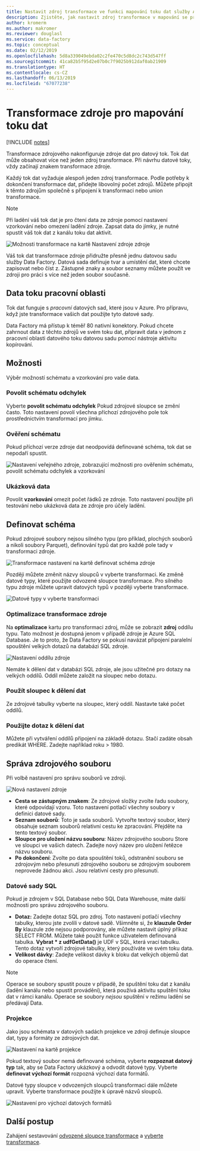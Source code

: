 ```yaml
---
title: Nastavit zdroj transformace ve funkci mapování toku dat služby Azure Data Factory
description: Zjistěte, jak nastavit zdroj transformace v mapování se předávají Data.
author: kromerm
ms.author: makromer
ms.reviewer: douglasl
ms.service: data-factory
ms.topic: conceptual
ms.date: 02/12/2019
ms.openlocfilehash: 5d8a339049ebda02c2fe470c5d8dc2c743d547ff
ms.sourcegitcommit: 41ca82b5f95d2e07b0c7f9025b912daf0ab21909
ms.translationtype: HT
ms.contentlocale: cs-CZ
ms.lasthandoff: 06/13/2019
ms.locfileid: "67077238"
---
```

# <a name="source-transformation-for-mapping-data-flow"></a>Transformace zdroje pro mapování toku dat 

[!INCLUDE [notes](../../includes/data-factory-data-flow-preview.md)]

Transformace zdrojového nakonfiguruje zdroje dat pro datový tok. Tok dat může obsahovat více než jeden zdroj transformace. Při návrhu datové toky, vždy začínají znakem transformace zdroje.

Každý tok dat vyžaduje alespoň jeden zdroj transformace. Podle potřeby k dokončení transformace dat, přidejte libovolný počet zdrojů. Můžete připojit k těmto zdrojům společně s připojení k transformaci nebo union transformace.

> [!NOTE]
> Při ladění váš tok dat je pro čtení data ze zdroje pomocí nastavení vzorkování nebo omezení ladění zdroje. Zapsat data do jímky, je nutné spustit váš tok dat z kanálu toku dat aktivit. 

![Možnosti transformace na kartě Nastavení zdroje zdroje](media/data-flow/source.png "zdroje")

Váš tok dat transformace zdroje přidružte přesně jednu datovou sadu služby Data Factory. Datová sada definuje tvar a umístění dat, které chcete zapisovat nebo číst z. Zástupné znaky a soubor seznamy můžete použít ve zdroji pro práci s více než jeden soubor současně.

## <a name="data-flow-staging-areas"></a>Data toku pracovní oblasti

Tok dat funguje s *pracovní* datových sad, které jsou v Azure. Pro přípravu, když jste transformace vašich dat použijte tyto datové sady. 

Data Factory má přístup k téměř 80 nativní konektory. Pokud chcete zahrnout data z těchto zdrojů ve svém toku dat, připravit data v jednom z pracovní oblasti datového toku datovou sadu pomocí nástroje aktivitu kopírování.

## <a name="options"></a>Možnosti

Výběr možností schématu a vzorkování pro vaše data.

### <a name="allow-schema-drift"></a>Povolit schématu odchylek
Vyberte **povolit schématu odchylek** Pokud zdrojové sloupce se změní často. Toto nastavení povolí všechna příchozí zdrojového pole tok prostřednictvím transformací pro jímku.

### <a name="validate-schema"></a>Ověření schématu

Pokud příchozí verze zdroje dat neodpovídá definované schéma, tok dat se nepodaří spustit.

![Nastavení veřejného zdroje, zobrazující možnosti pro ověřením schématu, povolit schématu odchylek a vzorkování](media/data-flow/source1.png "veřejný zdroj 1")

### <a name="sample-the-data"></a>Ukázková data
Povolit **vzorkování** omezit počet řádků ze zdroje. Toto nastavení použijte při testování nebo ukázková data ze zdroje pro účely ladění.

## <a name="define-schema"></a>Definovat schéma

Pokud zdrojové soubory nejsou silného typu (pro příklad, plochých souborů a nikoli soubory Parquet), definování typů dat pro každé pole tady v transformaci zdroje.  

![Transformace nastavení na kartě definovat schéma zdroje](media/data-flow/source2.png "zdroje 2")

Později můžete změnit názvy sloupců v vyberte transformaci. Ke změně datové typy, které použijte odvozené sloupce transformace. Pro silného typu zdroje můžete upravit datových typů v později vyberte transformace. 

![Datové typy v vyberte transformaci](media/data-flow/source003.png "datové typy")

### <a name="optimize-the-source-transformation"></a>Optimalizace transformace zdroje

Na **optimalizace** kartu pro transformaci zdroj, může se zobrazit **zdroj** oddílu typu. Tato možnost je dostupná jenom v případě zdroje je Azure SQL Database. Je to proto, že Data Factory se pokusí navázat připojení paralelní spouštění velkých dotazů na databázi SQL zdroje.

![Nastavení oddílu zdroje](media/data-flow/sourcepart3.png "dělení")

Nemáte k dělení dat v databázi SQL zdroje, ale jsou užitečné pro dotazy na velkých oddílů. Oddíl můžete založit na sloupec nebo dotazu.

### <a name="use-a-column-to-partition-data"></a>Použít sloupec k dělení dat

Ze zdrojové tabulky vyberte na sloupec, který oddíl. Nastavte také počet oddílů.

### <a name="use-a-query-to-partition-data"></a>Použijte dotaz k dělení dat

Můžete při vytváření oddílů připojení na základě dotazu. Stačí zadáte obsah predikát WHERE. Zadejte například roku > 1980.

## <a name="source-file-management"></a>Správa zdrojového souboru

Při volbě nastavení pro správu souborů ve zdroji. 

![Nová nastavení zdroje](media/data-flow/source2.png "nové nastavení")

* **Cesta se zástupným znakem**: Ze zdrojové složky zvolte řadu soubory, které odpovídají vzoru. Toto nastavení potlačí všechny soubory v definici datové sady.
* **Seznam souborů**: Toto je sada souborů. Vytvořte textový soubor, který obsahuje seznam souborů relativní cestu ke zpracování. Přejděte na tento textový soubor.
* **Sloupce pro uložení názvu souboru**: Název zdrojového souboru Store ve sloupci ve vašich datech. Zadejte nový název pro uložení řetězce názvu souboru.
* **Po dokončení**: Zvolte po data spouštění toků, odstranění souboru se zdrojovým nebo přesunutí zdrojového souboru se zdrojovým souborem neprovede žádnou akci. Jsou relativní cesty pro přesunutí.

### <a name="sql-datasets"></a>Datové sady SQL

Pokud je zdrojem v SQL Database nebo SQL Data Warehouse, máte další možnosti pro správu zdrojového souboru.

* **Dotaz:** Zadejte dotaz SQL pro zdroj. Toto nastavení potlačí všechny tabulky, kterou jste zvolili v datové sadě. Všimněte si, že **klauzule Order By** klauzule zde nejsou podporovány, ale můžete nastavit úplný příkaz SELECT FROM. Můžete také použít funkce uživatelem definovaná tabulka. **Vybrat * z udfGetData()** je UDF v SQL, která vrací tabulku. Tento dotaz vytvoří zdrojové tabulky, který používáte ve svém toku data.
* **Velikost dávky**: Zadejte velikost dávky k bloku dat velkých objemů dat do operace čtení.

> [!NOTE]
> Operace se soubory spustit pouze v případě, že spuštění toku dat z kanálu (ladění kanálu nebo spustit provádění), která používá aktivitu spuštění toku dat v rámci kanálu. Operace se soubory *nejsou* spuštění v režimu ladění se předávají Data.

### <a name="projection"></a>Projekce

Jako jsou schémata v datových sadách projekce ve zdroji definuje sloupce dat, typy a formáty ze zdrojových dat. 

![Nastavení na kartě projekce](media/data-flow/source3.png "projekce")

Pokud textový soubor nemá definované schéma, vyberte **rozpoznat datový typ** tak, aby se Data Factory ukázkový a odvodit datové typy. Vyberte **definovat výchozí formát** rozpozná výchozí data formátů. 

Datové typy sloupce v odvozených sloupců transformaci dále můžete upravit. Vyberte transformace použijte k úpravě názvů sloupců.

![Nastavení pro výchozí datových formátů](media/data-flow/source2.png "výchozí formáty")

## <a name="next-steps"></a>Další postup

Zahájení sestavování [odvozené sloupce transformace](data-flow-derived-column.md) a [vyberte transformace](data-flow-select.md).
